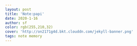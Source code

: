 ```yaml
---
layout: post
title: 'Note:papi'
date: 2020-1-16
author: sf
color: rgb(255,210,32)
cover: 'http://on2171g4d.bkt.clouddn.com/jekyll-banner.png'
tags: note memory
---
```

